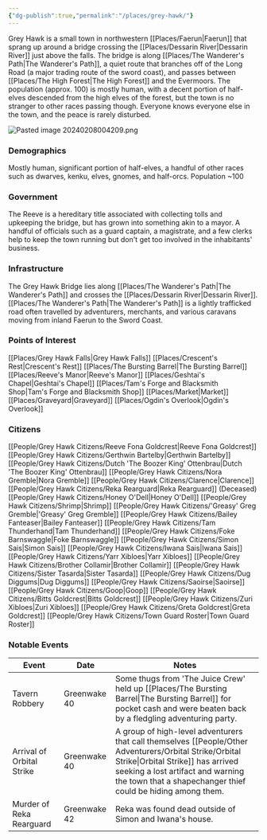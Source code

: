 ```yaml
---
{"dg-publish":true,"permalink":"/places/grey-hawk/"}
---
```


Grey Hawk is a small town in northwestern [[Places/Faerun\|Faerun]] that sprang up around a bridge crossing the [[Places/Dessarin River\|Dessarin River]] just above the falls. The bridge is along [[Places/The Wanderer's Path\|The Wanderer's Path]], a quiet route that branches off of the Long Road (a major trading route of the sword coast), and passes between [[Places/The High Forest\|The High Forest]] and the Evermoors. The population (approx. 100) is mostly human, with a decent portion of half-elves descended from the high elves of the forest, but the town is no stranger to other races passing though. Everyone knows everyone else in the town, and the peace is rarely disturbed.

![Pasted image 20240208004209.png](/img/user/Z_Attachments/Pasted%20image%2020240208004209.png)
### Demographics
Mostly human, significant portion of half-elves, a handful of other races such as dwarves, kenku, elves, gnomes, and half-orcs.  Population ~100
### Government
The Reeve is a hereditary title associated with collecting tolls and upkeeping the bridge, but has grown into something akin to a mayor. A handful of officials such as a guard captain, a magistrate, and a few clerks help to keep the town running but don't get too involved in the inhabitants' business.
### Infrastructure
The Grey Hawk Bridge lies along [[Places/The Wanderer's Path\|The Wanderer's Path]] and crosses the [[Places/Dessarin River\|Dessarin River]]. [[Places/The Wanderer's Path\|The Wanderer's Path]] is a lightly trafficked road often travelled by adventurers, merchants, and various caravans moving from inland Faerun to the Sword Coast.
### Points of Interest
[[Places/Grey Hawk Falls\|Grey Hawk Falls]]
[[Places/Crescent's Rest\|Crescent's Rest]]
[[Places/The Bursting Barrel\|The Bursting Barrel]]
[[Places/Reeve's Manor\|Reeve's Manor]]
[[Places/Geshtai's Chapel\|Geshtai's Chapel]]
[[Places/Tam's Forge and Blacksmith Shop\|Tam's Forge and Blacksmith Shop]]
[[Places/Market\|Market]]
[[Places/Graveyard\|Graveyard]]
[[Places/Ogdin's Overlook\|Ogdin's Overlook]]
### Citizens
[[People/Grey Hawk Citizens/Reeve Fona Goldcrest\|Reeve Fona Goldcrest]]
[[People/Grey Hawk Citizens/Gerthwin Bartelby\|Gerthwin Bartelby]]
[[People/Grey Hawk Citizens/Dutch 'The Boozer King' Ottenbrau\|Dutch 'The Boozer King' Ottenbrau]]
[[People/Grey Hawk Citizens/Nora Gremble\|Nora Gremble]]
[[People/Grey Hawk Citizens/Clarence\|Clarence]]
[[People/Grey Hawk Citizens/Reka Rearguard\|Reka Rearguard]] (Deceased)
[[People/Grey Hawk Citizens/Honey O'Dell\|Honey O'Dell]]
[[People/Grey Hawk Citizens/Shrimp\|Shrimp]]
[[People/Grey Hawk Citizens/'Greasy' Greg Gremble\|'Greasy' Greg Gremble]]
[[People/Grey Hawk Citizens/Bailey Fanteaser\|Bailey Fanteaser]]
[[People/Grey Hawk Citizens/Tam Thunderhand\|Tam Thunderhand]]
[[People/Grey Hawk Citizens/Foke Barnswaggle\|Foke Barnswaggle]]
[[People/Grey Hawk Citizens/Simon Sais\|Simon Sais]]
[[People/Grey Hawk Citizens/Iwana Sais\|Iwana Sais]]
[[People/Grey Hawk Citizens/Yarr Xibloes\|Yarr Xibloes]]
[[People/Grey Hawk Citizens/Brother Collamir\|Brother Collamir]]
[[People/Grey Hawk Citizens/Sister Tasarda\|Sister Tasarda]]
[[People/Grey Hawk Citizens/Dug Diggums\|Dug Diggums]]
[[People/Grey Hawk Citizens/Saoirse\|Saoirse]]
[[People/Grey Hawk Citizens/Goop\|Goop]]
[[People/Grey Hawk Citizens/Bitts Goldcrest\|Bitts Goldcrest]]
[[People/Grey Hawk Citizens/Zuri Xibloes\|Zuri Xibloes]]
[[People/Grey Hawk Citizens/Greta Goldcrest\|Greta Goldcrest]]
[[People/Grey Hawk Citizens/Town Guard Roster\|Town Guard Roster]]
### Notable Events
| Event | Date | Notes |
| ---- | ---- | ---- |
| Tavern Robbery | Greenwake 40 | Some thugs from 'The Juice Crew' held up [[Places/The Bursting Barrel\|The Bursting Barrel]] for pocket cash and were beaten back by a fledgling adventuring party. |
| Arrival of Orbital Strike | Greenwake 40 | A group of high-level adventurers that call themselves [[People/Other Adventurers/Orbital Strike/Orbital Strike\|Orbital Strike]] has arrived seeking a lost artifact and warning the town that a shapechanger thief could be hiding among them. |
| Murder of Reka Rearguard | Greenwake 42 | Reka was found dead outside of Simon and Iwana's house.   |
